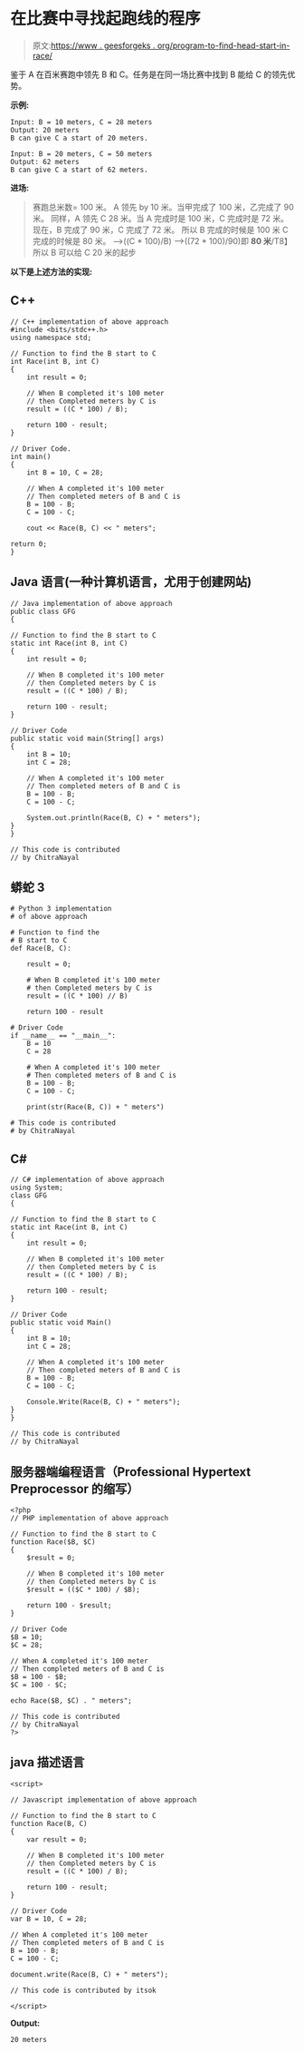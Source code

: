 # 在比赛中寻找起跑线的程序

> 原文:[https://www . geesforgeks . org/program-to-find-head-start-in-race/](https://www.geeksforgeeks.org/program-to-find-the-head-start-in-a-race/)

鉴于 A 在百米赛跑中领先 B 和 C。任务是在同一场比赛中找到 B 能给 C 的领先优势。

**示例:**

```
Input: B = 10 meters, C = 28 meters
Output: 20 meters
B can give C a start of 20 meters.

Input: B = 20 meters, C = 50 meters
Output: 62 meters
B can give C a start of 62 meters.
```

**进场:**

> 赛跑总米数= 100 米。
> A 领先 by 10 米。当甲完成了 100 米，乙完成了 90 米。
> 同样，A 领先 C 28 米。当 A 完成时是 100 米，C 完成时是 72 米。
> 现在，B 完成了 90 米，C 完成了 72 米。
> 所以 B 完成的时候是 100 米 C 完成的时候是 80 米。
> –>((C * 100)/B)
> –>((72 * 100)/90)即 **80 米**/T8】所以 B 可以给 C 20 米的起步

**以下是上述方法的实现:**

## C++

```
// C++ implementation of above approach
#include <bits/stdc++.h>
using namespace std;

// Function to find the B start to C
int Race(int B, int C)
{
    int result = 0;

    // When B completed it's 100 meter
    // then Completed meters by C is
    result = ((C * 100) / B);

    return 100 - result;
}

// Driver Code.
int main()
{
    int B = 10, C = 28;

    // When A completed it's 100 meter
    // Then completed meters of B and C is
    B = 100 - B;
    C = 100 - C;

    cout << Race(B, C) << " meters";

return 0;
}
```

## Java 语言(一种计算机语言，尤用于创建网站)

```
// Java implementation of above approach
public class GFG
{

// Function to find the B start to C
static int Race(int B, int C)
{
    int result = 0;

    // When B completed it's 100 meter
    // then Completed meters by C is
    result = ((C * 100) / B);

    return 100 - result;
}

// Driver Code
public static void main(String[] args)
{
    int B = 10;
    int C = 28;

    // When A completed it's 100 meter
    // Then completed meters of B and C is
    B = 100 - B;
    C = 100 - C;

    System.out.println(Race(B, C) + " meters");
}
}

// This code is contributed
// by ChitraNayal
```

## 蟒蛇 3

```
# Python 3 implementation
# of above approach

# Function to find the
# B start to C
def Race(B, C):

    result = 0;

    # When B completed it's 100 meter
    # then Completed meters by C is
    result = ((C * 100) // B)

    return 100 - result

# Driver Code
if __name__ == "__main__":
    B = 10
    C = 28

    # When A completed it's 100 meter
    # Then completed meters of B and C is
    B = 100 - B;
    C = 100 - C;

    print(str(Race(B, C)) + " meters")

# This code is contributed
# by ChitraNayal
```

## C#

```
// C# implementation of above approach
using System;
class GFG
{

// Function to find the B start to C
static int Race(int B, int C)
{
    int result = 0;

    // When B completed it's 100 meter
    // then Completed meters by C is
    result = ((C * 100) / B);

    return 100 - result;
}

// Driver Code
public static void Main()
{
    int B = 10;
    int C = 28;

    // When A completed it's 100 meter
    // Then completed meters of B and C is
    B = 100 - B;
    C = 100 - C;

    Console.Write(Race(B, C) + " meters");
}
}

// This code is contributed
// by ChitraNayal
```

## 服务器端编程语言（Professional Hypertext Preprocessor 的缩写）

```
<?php
// PHP implementation of above approach

// Function to find the B start to C
function Race($B, $C)
{
    $result = 0;

    // When B completed it's 100 meter
    // then Completed meters by C is
    $result = (($C * 100) / $B);

    return 100 - $result;
}

// Driver Code
$B = 10;
$C = 28;

// When A completed it's 100 meter
// Then completed meters of B and C is
$B = 100 - $B;
$C = 100 - $C;

echo Race($B, $C) . " meters";

// This code is contributed
// by ChitraNayal
?>
```

## java 描述语言

```
<script>

// Javascript implementation of above approach

// Function to find the B start to C
function Race(B, C)
{
    var result = 0;

    // When B completed it's 100 meter
    // then Completed meters by C is
    result = ((C * 100) / B);

    return 100 - result;
}

// Driver Code
var B = 10, C = 28;

// When A completed it's 100 meter
// Then completed meters of B and C is
B = 100 - B;
C = 100 - C;

document.write(Race(B, C) + " meters");

// This code is contributed by itsok

</script>
```

**Output:** 

```
20 meters
```